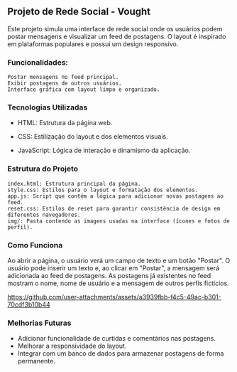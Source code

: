 ## Projeto de Rede Social - Vought

Este projeto simula uma interface de rede social onde os usuários podem postar mensagens e visualizar um feed de postagens. O layout é inspirado em plataformas populares e possui um design responsivo.

### Funcionalidades:

    Postar mensagens no feed principal.
    Exibir postagens de outros usuários.
    Interface gráfica com layout limpo e organizado.

### Tecnologias Utilizadas

* HTML: Estrutura da página web.

* CSS: Estilização do layout e dos elementos visuais.

* JavaScript: Lógica de interação e dinamismo da aplicação.

### Estrutura do Projeto

    index.html: Estrutura principal da página.
    style.css: Estilos para o layout e formatação dos elementos.
    app.js: Script que contém a lógica para adicionar novas postagens ao feed.
    reset.css: Estilos de reset para garantir consistência de design em diferentes navegadores.
    img/: Pasta contendo as imagens usadas na interface (ícones e fotos de perfil).

### Como Funciona

Ao abrir a página, o usuário verá um campo de texto e um botão "Postar".
O usuário pode inserir um texto e, ao clicar em "Postar", a mensagem será adicionada ao feed de postagens.
As postagens já existentes no feed mostram o nome, nome de usuário e a mensagem de outros perfis fictícios.


https://github.com/user-attachments/assets/a3939fbb-f4c5-49ac-b301-70cdf3b10b44


### Melhorias Futuras

* Adicionar funcionalidade de curtidas e comentários nas postagens.
* Melhorar a responsividade do layout.
* Integrar com um banco de dados para armazenar postagens de forma permanente.
